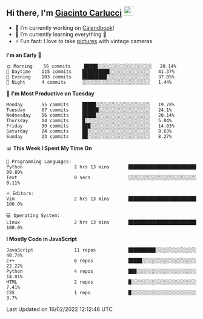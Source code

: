 ## Hi there, I'm [Giacinto Carlucci][website]  <img src="https://media.giphy.com/media/hvRJCLFzcasrR4ia7z/giphy.gif" width="25px">

- 🔭 I’m currently working on [Calendbook][project]!
- 🌱 I’m currently learning everything 🤣
- ⚡ Fun fact: I love to take [pictures][instagram] with vintage cameras

[website]: https://www.giacintocarlucci.it
[project]: https://www.calendbook.com
[twitter]: https://twitter.com/giacintocarlucc
[instagram]: https://instagram.com/giacintocarlucci/
[linkedin]: https://linkedin.com/in/giacintocarlucci

<!--START_SECTION:waka-->
**I'm an Early 🐤** 

```text
🌞 Morning    56 commits     █████░░░░░░░░░░░░░░░░░░░░   20.14% 
🌆 Daytime    115 commits    ██████████░░░░░░░░░░░░░░░   41.37% 
🌃 Evening    103 commits    █████████░░░░░░░░░░░░░░░░   37.05% 
🌙 Night      4 commits      ░░░░░░░░░░░░░░░░░░░░░░░░░   1.44%

```
📅 **I'm Most Productive on Tuesday** 

```text
Monday       55 commits     █████░░░░░░░░░░░░░░░░░░░░   19.78% 
Tuesday      67 commits     ██████░░░░░░░░░░░░░░░░░░░   24.1% 
Wednesday    56 commits     █████░░░░░░░░░░░░░░░░░░░░   20.14% 
Thursday     14 commits     █░░░░░░░░░░░░░░░░░░░░░░░░   5.04% 
Friday       39 commits     ███░░░░░░░░░░░░░░░░░░░░░░   14.03% 
Saturday     24 commits     ██░░░░░░░░░░░░░░░░░░░░░░░   8.63% 
Sunday       23 commits     ██░░░░░░░░░░░░░░░░░░░░░░░   8.27%

```


📊 **This Week I Spent My Time On** 

```text
💬 Programming Languages: 
Python                   2 hrs 13 mins       █████████████████████████   99.89% 
Text                     0 secs              ░░░░░░░░░░░░░░░░░░░░░░░░░   0.11%

🔥 Editors: 
Vim                      2 hrs 13 mins       █████████████████████████   100.0%

💻 Operating System: 
Linux                    2 hrs 13 mins       █████████████████████████   100.0%

```

**I Mostly Code in JavaScript** 

```text
JavaScript               11 repos            ██████████░░░░░░░░░░░░░░░   40.74% 
C++                      6 repos             █████░░░░░░░░░░░░░░░░░░░░   22.22% 
Python                   4 repos             ███░░░░░░░░░░░░░░░░░░░░░░   14.81% 
HTML                     2 repos             █░░░░░░░░░░░░░░░░░░░░░░░░   7.41% 
CSS                      1 repo              █░░░░░░░░░░░░░░░░░░░░░░░░   3.7%

```



 Last Updated on 16/02/2022 12:12:46 UTC
<!--END_SECTION:waka-->
